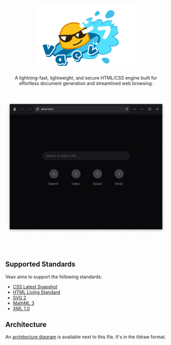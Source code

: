 <br/>
<br/>
<br/>
<p align="center">
    <img src="doc/assets/vaev.png" width="320">
</p>
<p align="center">
    A lightning-fast, lightweight, and secure HTML/CSS engine
built for effortless document generation and streamlined web browsing.
</p>
<br/>

![](doc/assets/capture.png)

<br/>
<br/>

## Supported Standards

Veav aims to support the following standards:

- [CSS Latest Snapshot](https://www.w3.org/TR/CSS)
- [HTML Living Standard](https://html.spec.whatwg.org/multipage/)
- [SVG 2](https://www.w3.org/TR/SVG2/)
- [MathML 3](https://www.w3.org/TR/MathML3/)
- [XML 1.0](https://www.w3.org/TR/REC-xml/)

## Architecture

An [architecture diagram](diagrams.tldr) is available next to this file. It's in the tldraw format.

